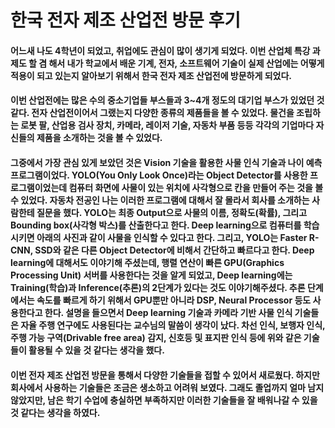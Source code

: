 한국 전자 제조 산업전 방문 후기
=============================
#### 어느새 나도 4학년이 되었고, 취업에도 관심이 많이 생기게 되었다. 이번 산업체 특강 과제도 할 겸 해서 내가 학교에서 배운 기계, 전자, 소프트웨어 기술이 실제 산업에는 어떻게 적용이 되고 있는지 알아보기 위해서 한국 전자 제조 산업전에 방문하게 되었다.
#### 이번 산업전에는 많은 수의 중소기업들 부스들과 3~4개 정도의 대기업 부스가 있었던 것 같다. 전자 산업전이어서 그랬는지 다양한 종류의 제품들을 볼 수 있었다. 물건을 조립하는 로봇 팔, 산업용 검사 장치, 카메라, 레이저 기술, 자동차 부품 등등 각각의 기업마다 자신들의 제품을 소개하는 것을 볼 수 있었다. 
#### 그중에서 가장 관심 있게 보았던 것은 Vision 기술을 활용한 사물 인식 기술과 나이 예측 프로그램이었다. YOLO(You Only Look Once)라는 Object Detector를 사용한 프로그램이었는데 컴퓨터 화면에 사물이 있는 위치에 사각형으로 칸을 만들어 주는 것을 볼 수 있었다. 자동차 전공인 나는 이러한 프로그램에 대해서 잘 몰라서 회사를 소개하는 사람한테 질문을 했다. YOLO는 최종 Output으로 사물의 이름, 정확도(확률), 그리고 Bounding box(사각형 박스)를 산출한다고 한다. Deep learning으로 컴퓨터를 학습시키면 아래의 사진과 같이 사물을 인식할 수 있다고 한다. 그리고, YOLO는 Faster R-CNN, SSD와 같은 다른 Object Detector에 비해서 간단하고 빠르다고 한다. Deep learning에 대해서도 이야기해 주셨는데, 행렬 연산이 빠른 GPU(Graphics Processing Unit) 서버를 사용한다는 것을 알게 되었고, Deep learning에는 Training(학습)과 Inference(추론)의 2단계가 있다는 것도 이야기해주셨다. 추론 단계에서는 속도를 빠르게 하기 위해서 GPU뿐만 아니라 DSP, Neural Processor 등도 사용한다고 한다. 설명을 들으면서 Deep learning 기술과 카메라 기반 사물 인식 기술들은 자율 주행 연구에도 사용된다는 교수님의 말씀이 생각이 났다. 차선 인식, 보행자 인식, 주행 가능 구역(Drivable free area) 감지, 신호등 및 표지판 인식 등에 위와 같은 기술들이 활용될 수 있을 것 같다는 생각을 했다.
#### 이번 전자 제조 산업전 방문을 통해서 다양한 기술들을 접할 수 있어서 새로웠다. 하지만 회사에서 사용하는 기술들은 조금은 생소하고 어려워 보였다. 그래도 졸업까지 얼마 남지 않았지만, 남은 학기 수업에 충실하면 부족하지만 이러한 기술들을 잘 배워나갈 수 있을 것 같다는 생각을 하였다.
